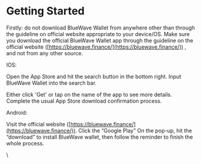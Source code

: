 # Getting Started

Firstly: do not download BlueWave Wallet from anywhere other than through the guideline on official website appropriate to your device/OS. Make sure you download the official BlueWave Wallet app through the guideline on the official website ([https://bluewave.finance/](https://bluewave.finance/)) , and not from any other source.



IOS:

Open the App Store and hit the search button in the bottom right. Input BlueWave Wallet into the search bar.

Either click 'Get' or tap on the name of the app to see more details. Complete the usual App Store download confirmation process.\
&#x20;

Android:

Visit the official website ([https://bluewave.finance/](https://bluewave.finance/)). Click the “Google Play” On the pop-up, hit the “download” to install BlueWave wallet, then follow the reminder to finish the whole process.

\
